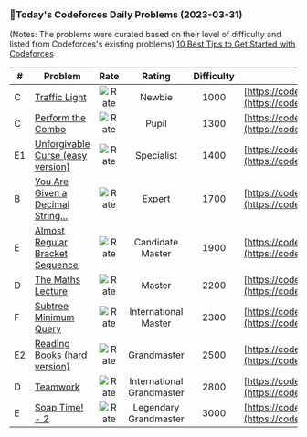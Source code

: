 ### 🌟Today's Codeforces Daily Problems (2023-03-31)
(Notes: The problems were curated based on their level of difficulty and listed from Codeforces's existing problems)
[10 Best Tips to Get Started with Codeforces](https://github.com/ika9810/Codeforces-Daily-Problems/blob/main/10%20Best%20Tips%20to%20Get%20Started%20with%20Codeforces.md)

| # | Problem | Rate| Rating | Difficulty | Contest |
|---| ----- | :--------: | :----------: | :----------: | ---------- |
|C|[Traffic Light](https://codeforces.com/contest/1744/problem/C)|![Rate](https://img.shields.io/badge/Newbie-1000-lightgrey)|Newbie|1000|[https://codeforces.com/contest/1744](https://codeforces.com/contest/1744)|
|C|[Perform the Combo](https://codeforces.com/contest/1311/problem/C)|![Rate](https://img.shields.io/badge/Pupil-1300-brightgreen)|Pupil|1300|[https://codeforces.com/contest/1311](https://codeforces.com/contest/1311)|
|E1|[Unforgivable Curse (easy version)](https://codeforces.com/contest/1800/problem/E1)|![Rate](https://img.shields.io/badge/Specialist-1400-9cf)|Specialist|1400|[https://codeforces.com/contest/1800](https://codeforces.com/contest/1800)|
|B|[You Are Given a Decimal String...](https://codeforces.com/contest/1202/problem/B)|![Rate](https://img.shields.io/badge/Expert-1700-blue)|Expert|1700|[https://codeforces.com/contest/1202](https://codeforces.com/contest/1202)|
|E|[Almost Regular Bracket Sequence](https://codeforces.com/contest/1095/problem/E)|![Rate](https://img.shields.io/badge/Candidate%20Master-1900-blueviolet)|Candidate Master|1900|[https://codeforces.com/contest/1095](https://codeforces.com/contest/1095)|
|D|[The Maths Lecture](https://codeforces.com/contest/507/problem/D)|![Rate](https://img.shields.io/badge/Master-2200-orange)|Master|2200|[https://codeforces.com/contest/507](https://codeforces.com/contest/507)|
|F|[Subtree Minimum Query](https://codeforces.com/contest/893/problem/F)|![Rate](https://img.shields.io/badge/International%20Master-2300-orange)|International Master|2300|[https://codeforces.com/contest/893](https://codeforces.com/contest/893)|
|E2|[Reading Books (hard version)](https://codeforces.com/contest/1374/problem/E2)|![Rate](https://img.shields.io/badge/Grandmaster-2500-red)|Grandmaster|2500|[https://codeforces.com/contest/1374](https://codeforces.com/contest/1374)|
|D|[Teamwork](https://codeforces.com/contest/1776/problem/D)|![Rate](https://img.shields.io/badge/International%20Grandmaster-2800-red)|International Grandmaster|2800|[https://codeforces.com/contest/1776](https://codeforces.com/contest/1776)|
|E|[Soap Time! - 2](https://codeforces.com/contest/185/problem/E)|![Rate](https://img.shields.io/badge/Legendary%20Grandmaster-3000-red)|Legendary Grandmaster|3000|[https://codeforces.com/contest/185](https://codeforces.com/contest/185)|
